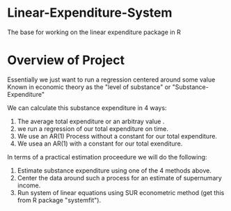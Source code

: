 # Linear-Expenditure-System
The base for working on the linear expenditure package in R

# Overview of Project
Essentially we just want to run a regression centered around some value
Known in economic theory as the "level of substance" or "Substance-Expenditure"

We can calculate this substance expenditure in 4 ways:
1) The average total expenditure or an arbitray value .
2) we run a regression of our total expenditure on time.
3) We use an AR(1) Process without a constant for our total expenditure.
4) We usea an AR(1) with a constant for our total exenditure.

In terms of a practical estimation proceedure we will do the following:

1) Estimate substance expenditure using one of the 4 methods above.
2) Center the data around such a process for an estimate of supernumary income.
3) Run system of linear equations using SUR econometric method (get this from R package "systemfit").
